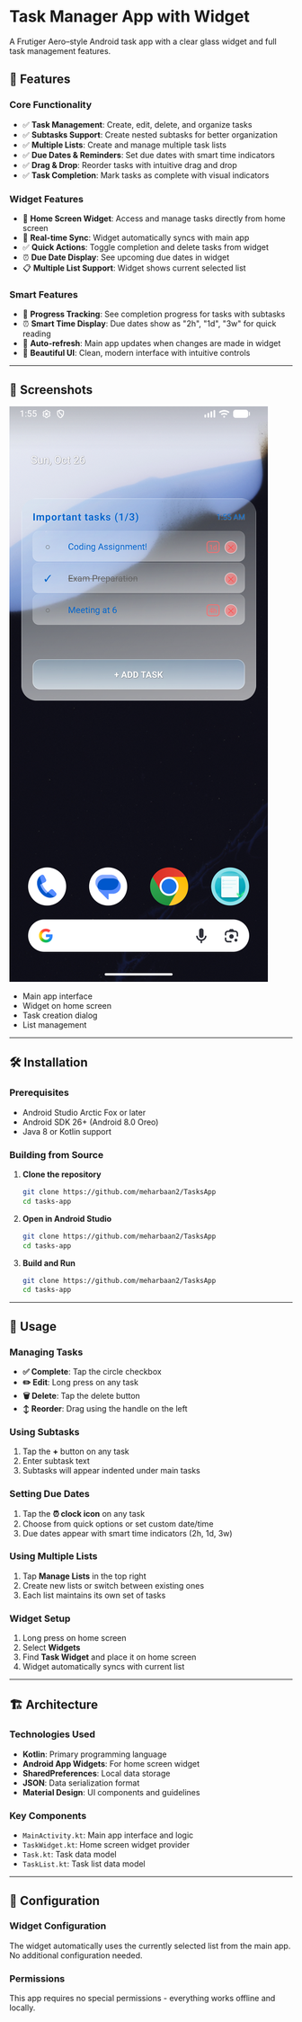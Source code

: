 # Task Manager App with Widget

 A Frutiger Aero–style Android task app with a clear glass widget and full task management features.

## 🚀 Features

### Core Functionality
- ✅ **Task Management**: Create, edit, delete, and organize tasks
- ✅ **Subtasks Support**: Create nested subtasks for better organization
- ✅ **Multiple Lists**: Create and manage multiple task lists
- ✅ **Due Dates & Reminders**: Set due dates with smart time indicators
- ✅ **Drag & Drop**: Reorder tasks with intuitive drag and drop
- ✅ **Task Completion**: Mark tasks as complete with visual indicators

### Widget Features
- 📱 **Home Screen Widget**: Access and manage tasks directly from home screen
- 🔄 **Real-time Sync**: Widget automatically syncs with main app
- ✅ **Quick Actions**: Toggle completion and delete tasks from widget
- ⏰ **Due Date Display**: See upcoming due dates in widget
- 📋 **Multiple List Support**: Widget shows current selected list

### Smart Features
- 🎯 **Progress Tracking**: See completion progress for tasks with subtasks
- ⏰ **Smart Time Display**: Due dates show as "2h", "1d", "3w" for quick reading
- 🔄 **Auto-refresh**: Main app updates when changes are made in widget
- 🎨 **Beautiful UI**: Clean, modern interface with intuitive controls

---

## 📸 Screenshots

![App Screenshot](images/screenshot.png)
- Main app interface
- Widget on home screen
- Task creation dialog
- List management

---

## 🛠️ Installation

### Prerequisites
- Android Studio Arctic Fox or later
- Android SDK 26+ (Android 8.0 Oreo)
- Java 8 or Kotlin support

### Building from Source

1. **Clone the repository**
   ```bash
   git clone https://github.com/meharbaan2/TasksApp
   cd tasks-app

2. **Open in Android Studio**
   ```bash
   git clone https://github.com/meharbaan2/TasksApp
   cd tasks-app

3. **Build and Run**
   ```bash
   git clone https://github.com/meharbaan2/TasksApp
   cd tasks-app   

---

## 📱 Usage

### Managing Tasks
- **✅ Complete**: Tap the circle checkbox
- **✏️ Edit**: Long press on any task  
- **🗑️ Delete**: Tap the delete button
- **↕️ Reorder**: Drag using the handle on the left

### Using Subtasks
1. Tap the **+** button on any task
2. Enter subtask text
3. Subtasks will appear indented under main tasks

### Setting Due Dates
1. Tap the **⏰ clock icon** on any task
2. Choose from quick options or set custom date/time
3. Due dates appear with smart time indicators (2h, 1d, 3w)

### Using Multiple Lists
1. Tap **Manage Lists** in the top right
2. Create new lists or switch between existing ones
3. Each list maintains its own set of tasks

### Widget Setup
1. Long press on home screen
2. Select **Widgets**
3. Find **Task Widget** and place it on home screen
4. Widget automatically syncs with current list

---

## 🏗️ Architecture

### Technologies Used
- **Kotlin**: Primary programming language
- **Android App Widgets**: For home screen widget
- **SharedPreferences**: Local data storage
- **JSON**: Data serialization format
- **Material Design**: UI components and guidelines

### Key Components
- `MainActivity.kt`: Main app interface and logic
- `TaskWidget.kt`: Home screen widget provider
- `Task.kt`: Task data model
- `TaskList.kt`: Task list data model

---

## 🔧 Configuration

### Widget Configuration
The widget automatically uses the currently selected list from the main app. No additional configuration needed.

### Permissions
This app requires no special permissions - everything works offline and locally.
